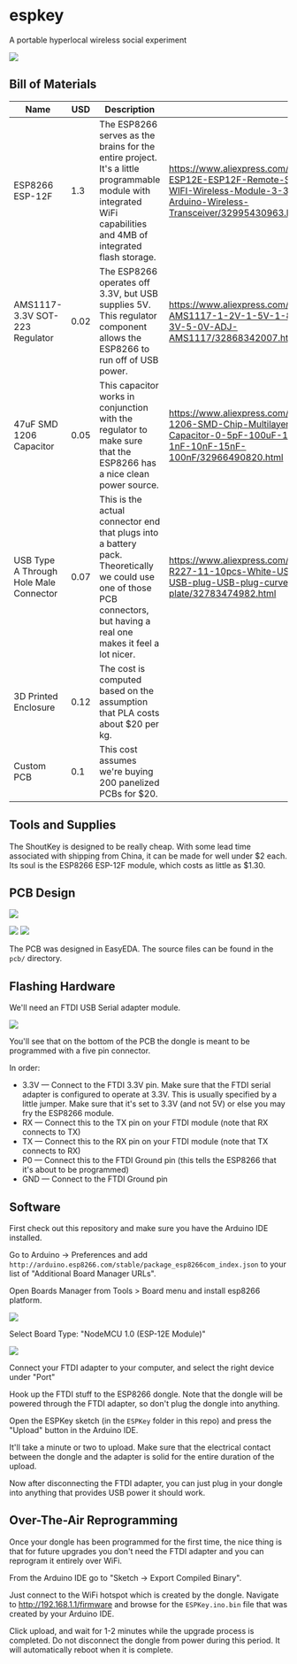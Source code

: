# espkey
A portable hyperlocal wireless social experiment

![](https://raw.githubusercontent.com/antimatter15/espkey/master/images/wifi.png)

## Bill of Materials


| Name                                   | USD  | Description                                                                                                                                                                 |                                                                                                                                                         | 
|----------------------------------------|------|----------------------------------------------------------------------------------------------------------------------------------------------------------------------------|----------------------------------------------------------------------------------------------------------------------------------------------------------| 
| ESP8266 ESP-12F                        | 1.3  | The ESP8266 serves as the brains for the entire project. It's a little programmable module with integrated WiFi capabilities and 4MB of integrated flash storage.          | https://www.aliexpress.com/item/ESP8266-ESP12E-ESP12F-Remote-Serial-Port-WIFI-Wireless-Module-3-3V-SPI-For-Arduino-Wireless-Transceiver/32995430963.html | 
| AMS1117-3.3V SOT-223 Regulator         | 0.02 | The ESP8266 operates off 3.3V, but USB supplies 5V. This regulator component allows the ESP8266 to run off of USB power.                                                   | https://www.aliexpress.com/item/100PCS-AMS1117-1-2V-1-5V-1-8V-2-5V-3-3V-5-0V-ADJ-AMS1117/32868342007.html                                                | 
| 47uF SMD 1206 Capacitor                | 0.05 | This capacitor works in conjunction with the regulator to make sure that the ESP8266 has a nice clean power source.                                                        | https://www.aliexpress.com/item/100pcs-1206-SMD-Chip-Multilayer-Ceramic-Capacitor-0-5pF-100uF-10pF-100pF-1nF-10nF-15nF-100nF/32966490820.html            | 
| USB Type A Through Hole Male Connector | 0.07 | This is the actual connector end that plugs into a battery pack. Theoretically we could use one of those PCB connectors, but having a real one makes it feel a lot nicer.  | https://www.aliexpress.com/item/Promotion-R227-11-10pcs-White-USB-A-male-USB-plug-USB-plug-curved-needle-plate/32783474982.html                          | 
| 3D Printed Enclosure                   | 0.12 | The cost is computed based on the assumption that PLA costs about $20 per kg.                                                                                              |                                                                                                                                                          | 
| Custom PCB                             | 0.1  | This cost assumes we're buying 200 panelized PCBs for $20.                                                                                                                 |                                                                                                                                                          | 


## Tools and Supplies

The ShoutKey is designed to be really cheap. With some lead time associated with shipping from China, it can be made for well under $2 each. Its soul is the ESP8266 ESP-12F module, which costs as little as $1.30. 


## PCB Design

![](https://raw.githubusercontent.com/antimatter15/espkey/master/images/schematic.png)

![](https://raw.githubusercontent.com/antimatter15/espkey/master/images/pcbtop.png)
![](https://raw.githubusercontent.com/antimatter15/espkey/master/images/pcbbottom.png)

The PCB was designed in EasyEDA. The source files can be found in the `pcb/` directory. 


## Flashing Hardware

We'll need an FTDI USB Serial adapter module.

![](https://raw.githubusercontent.com/antimatter15/espkey/master/images/ftdi.jpg)


You'll see that on the bottom of the PCB the dongle is meant to be programmed with a five pin connector. 

In order:

- 3.3V — Connect to the FTDI 3.3V pin. Make sure that the FTDI serial adapter is configured to operate at 3.3V. This is usually specified by a little jumper. Make sure that it's set to 3.3V (and not 5V) or else you may fry the ESP8266 module.
- RX — Connect this to the TX pin on your FTDI module (note that RX connects to TX)
- TX — Connect this to the RX pin on your FTDI module (note that TX connects to RX)
- P0 — Connect this to the FTDI Ground pin (this tells the ESP8266 that it's about to be programmed)
- GND — Connect to the FTDI Ground pin


## Software

First check out this repository and make sure you have the Arduino IDE installed. 

Go to Arduino -> Preferences and add `http://arduino.esp8266.com/stable/package_esp8266com_index.json` to your list of "Additional Board Manager URLs". 

Open Boards Manager from Tools > Board menu and install esp8266 platform. 

![](https://raw.githubusercontent.com/antimatter15/espkey/master/images/boardmanager.png)

Select Board Type: "NodeMCU 1.0 (ESP-12E Module)"

![](https://raw.githubusercontent.com/antimatter15/espkey/master/images/config.png)

Connect your FTDI adapter to your computer, and select the right device under "Port"

Hook up the FTDI stuff to the ESP8266 dongle. Note that the dongle will be powered through the FTDI adapter, so don't plug the dongle into anything. 

Open the ESPKey sketch (in the `ESPKey` folder in this repo) and press the "Upload" button in the Arduino IDE.

It'll take a minute or two to upload. Make sure that the electrical contact between the dongle and the adapter is solid for the entire duration of the upload. 

Now after disconnecting the FTDI adapter, you can just plug in your dongle into anything that provides USB power it should work. 

## Over-The-Air Reprogramming

Once your dongle has been programmed for the first time, the nice thing is that for future upgrades you don't need the FTDI adapter and you can reprogram it entirely over WiFi. 

From the Arduino IDE go to "Sketch -> Export Compiled Binary". 

Just connect to the WiFi hotspot which is created by the dongle. Navigate to http://192.168.1.1/firmware and browse for the `ESPKey.ino.bin` file that was created by your Arduino IDE. 

Click upload, and wait for 1-2 minutes while the upgrade process is completed. Do not disconnect the dongle from power during this period. It will automatically reboot when it is complete. 

